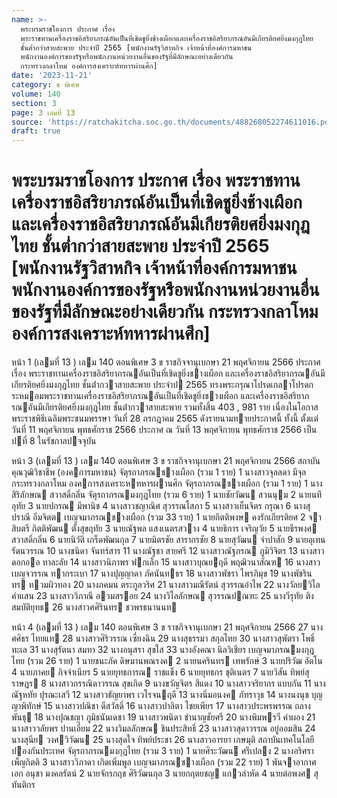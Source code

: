```yaml
---
name: >-
  พระบรมราชโองการ ประกาศ เรื่อง
  พระราชทานเครื่องราชอิสริยาภรณ์อันเป็นที่เชิดชูยิ่งช้างเผือกและเครื่องราชอิสริยาภรณ์อันมีเกียรติยศยิ่งมงกุฎไทย
  ชั้นต่ำกว่าสายสะพาย ประจำปี 2565 [พนักงานรัฐวิสาหกิจ เจ้าหน้าที่องค์การมหาชน
  พนักงานองค์การของรัฐหรือพนักงานหน่วยงานอื่นของรัฐที่มีลักษณะอย่างเดียวกัน
  กระทรวงกลาโหม องค์การสงเคราะห์ทหารผ่านศึก]
date: '2023-11-21'
category: ข พิเศษ
volume: 140
section: 3
page: 3 เล่มที่ 13
source: 'https://ratchakitcha.soc.go.th/documents/488268052274611016.pdf'
draft: true
---
```


# พระบรมราชโองการ ประกาศ เรื่อง พระราชทานเครื่องราชอิสริยาภรณ์อันเป็นที่เชิดชูยิ่งช้างเผือกและเครื่องราชอิสริยาภรณ์อันมีเกียรติยศยิ่งมงกุฎไทย ชั้นต่ำกว่าสายสะพาย ประจำปี 2565 [พนักงานรัฐวิสาหกิจ เจ้าหน้าที่องค์การมหาชน พนักงานองค์การของรัฐหรือพนักงานหน่วยงานอื่นของรัฐที่มีลักษณะอย่างเดียวกัน กระทรวงกลาโหม องค์การสงเคราะห์ทหารผ่านศึก]

หน้า 1 (เลมที่ 13 ) เลม 140 ตอนพิเศษ 3 ข ราชกิจจานุเบกษา 21 พฤศจิกายน 2566 ประกาศ เรื่อง พระราชทานเครื่องราชอิสริยาภรณอันเป็นที่เชิดชูยิ่งชางเผือก และเครื่องราชอิสริยาภรณอันมีเกียรติยศยิ่งมงกุฎไทย ชั้นต่ํากวาสายสะพาย ประจําป 2565 ทรงพระกรุณาโปรดเกลาโปรดกระหมอมพระราชทานเครื่องราชอิสริยาภรณอันเป็นที่เชิดชูยิ่งชางเผือก และเครื่องราชอิสริยาภรณอันมีเกียรติยศยิ่งมงกุฎไทย ชั้นต่ํากวาสายสะพาย รวมทั้งสิ้น 403 , 981 ราย เนื่องในโอกาสพระราชพิธีเฉลิมพระชนมพรรษา วันที่ 28 กรกฎาคม 2565 ดังรายนามทายประกาศนี้ ทั้งนี้ ตั้งแต่วันที่ 11 พฤศจิกายน พุทธศักราช 2566 ประกาศ ณ วันที่ 13 พฤศจิกายน พุทธศักราช 2566 เป็นปที่ 8 ในรัชกาลปจจุบัน

หน้า 3 (เลมที่ 13 ) เลม 140 ตอนพิเศษ 3 ข ราชกิจจานุเบกษา 21 พฤศจิกายน 2566 สถาบันคุณวุฒิวิชาชีพ (องคการมหาชน) จัตุรถาภรณชางเผือก (รวม 1 ราย) 1 นางสาวจุลลดา มีจุล กระทรวงกลาโหม องคการสงเคราะหทหารผานศึก จัตุรถาภรณชางเผือก (รวม 1 ราย) 1 นางสิริลักษณ สวาสดิ์กลิ่น จัตุรถาภรณมงกุฎไทย (รวม 6 ราย) 1 นายชัยวัฒน สวนนุม 2 นายนที อุทัย 3 นายปกรณ มีพานิช 4 นางสาวชญาณิศ สุวรรณโสภา 5 นางสาวเย็นจิตร กรุณา 6 นางสุปราณี อิ่มจิตต เบญจมาภรณชางเผือก (รวม 33 ราย) 1 นายกิตติพงษ คงรักเกียรติยศ 2 จาสิบตรี กิตติพัฒน ตั้งสุขฤทัย 3 นายณัฐพล แสงเนตรสวาง 4 นายธิการ เจริญวัย 5 นายธีรพงศ สวาสดิ์กลิ่น 6 นายนิวัติ เกร็ดพัฒนกุล 7 นายมิตรชัย สารากรชัย 8 นายสุวัฒน จําปาสัก 9 นายอุเทน รัตนวรรณ 10 นางชนิดา จันทร์สาร 11 นางณัฐชา สายศรี 12 นางสาวณัฐภรณ ภูมิวิจิตร 13 นางสาวดอกออ ทาละลัย 14 นางสาวนิภาพร ฟกเล็ก 15 นางสาวบุณยฤดี พฤฒิวนาสัณฑ 16 นางสาวเบญจวรรณ ทากระเบา 17 นางปุญญาดา ภัคนันทธร 18 นางสาวพัชรา ไพรภิมุข 19 นางพัชรินทร ทวมผิวทอง 20 นางภคมน ตระกูลวริศ 21 นางสาวมณีรัตน์ สุวรรณอําไพ 22 นางวัลยวิไล คําแสน 23 นางสาววิภาณี อวมสรอย 24 นางวิไลลักษณ สุวรรณปณฑะ 25 นางวีรุทัย ติงสมบัติยุทธ 26 นางสาวศศิรินทร ชวพรธนานนท

หน้า 4 (เลมที่ 13 ) เลม 140 ตอนพิเศษ 3 ข ราชกิจจานุเบกษา 21 พฤศจิกายน 2566 27 นางศศิธร ไทยแท 28 นางสาวศิริวรรณ เซี่ยงฉิน 29 นางสุธรรมา สกุลไทย 30 นางสาวสุพัตรา โพธิ์ทะเล 31 นางสุรัตนา สมทา 32 นางอนุสรา สุขใส 33 นางอังคณา นิลวิเชียร เบญจมาภรณมงกุฎไทย (รวม 26 ราย) 1 นายชนะภัค ดิษมานพณรงค 2 นายนครินทร เทพรักษ์ 3 นายปริวัฒ อัตโน 4 นายภาคย กิจจําเนียร 5 นายยุทธการณ ราชแข็ง 6 นายยุทธกร ชุติเนตร 7 นายวิสัน ทิพย์สุราษฎร 8 นางสาวกรรณิดาวรรณ สุขเกิด 9 นางขวัญจิตร สีแดง 10 นางสาวจริยากร แบบกัน 11 นางณัฐหทัย ปุรณะเสวี 12 นางสาวธัญยาพร เวโรจนฤดี 13 นางนิ่มอนงค ภัทราวุธ 14 นางนงนุช บุญญาพิทักษ์ 15 นางสาวปณิชา ดีสวัสดิ์ 16 นางสาวปาลิตา ไชยเพียร 17 นางสาวประพรพรรณ ถลางพันธุ 18 นางปุณชญา ภูมิธนันเดชา 19 นางสาวพนิดา ชํานาญชัยศรี 20 นางพิมพรวี คําผอง 21 นางสาววลัยพร ปานเอี่ยม 22 นางวิมลลักษณ ชินประสิทธิ์ 23 นางสาวสุดาวรรณ อยู่ออมสิน 24 นางสุนีย วงศวิวัฒน 25 นางสุดใจ ทิพย์ประชา 26 นางสาวอารยา เกษมุติ สถาบันเทคโนโลยีปองกันประเทศ จัตุรถาภรณมงกุฎไทย (รวม 3 ราย) 1 นายศิระวัฒน ศรีเปลง 2 นางอริศรา เพ็ญกิตติ 3 นางสาววิภาดา เกิดเพิ่มพูล เบญจมาภรณชางเผือก (รวม 22 ราย) 1 พันจาอากาศเอก อนุชา มงคลรัตน์ 2 นายจักรกฤช ศิริวัฒนกุล 3 นายกฤตยชญ แกวลําหัด 4 นายต่อพงศ สุทันติกร
